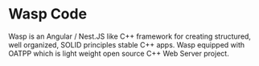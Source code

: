 # Wasp Code

Wasp is an Angular / Nest.JS like C++ framework for creating structured, well organized, SOLID principles stable C++ apps.
Wasp equipped with OATPP which is light weight open source C++ Web Server project.
